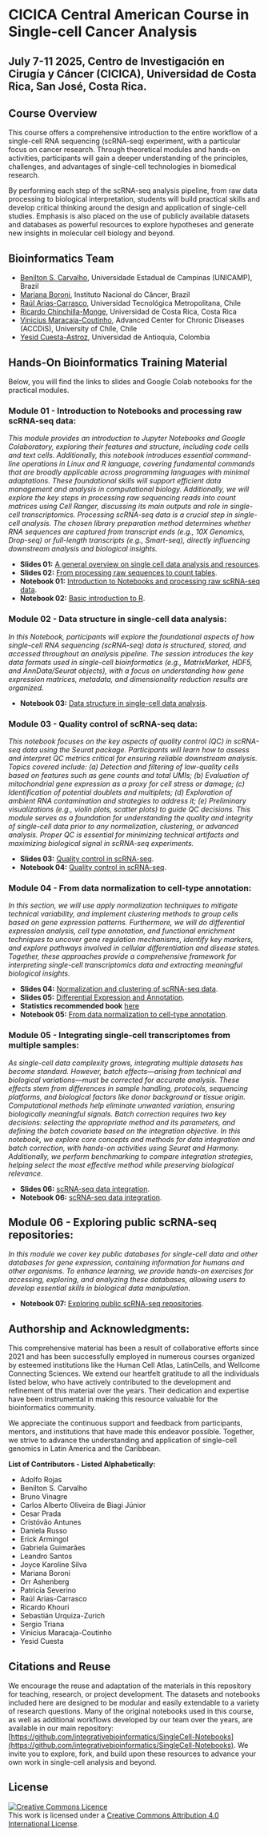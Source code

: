 # CICICA Central American Course in Single-cell Cancer Analysis
## July 7-11 2025, Centro de Investigación en Cirugía y Cáncer (CICICA), Universidad de Costa Rica, San José, Costa Rica.
## Course Overview
This course offers a comprehensive introduction to the entire workflow of a single-cell RNA sequencing (scRNA-seq) experiment, with a particular focus on cancer research. Through theoretical modules and hands-on activities, participants will gain a deeper understanding of the principles, challenges, and advantages of single-cell technologies in biomedical research.

By performing each step of the scRNA-seq analysis pipeline, from raw data processing to biological interpretation, students will build practical skills and develop critical thinking around the design and application of single-cell studies. Emphasis is also placed on the use of publicly available datasets and databases as powerful resources to explore hypotheses and generate new insights in molecular cell biology and beyond.

## Bioinformatics Team
- [Benilton S. Carvalho](https://scholar.google.com/citations?user=44vQTS4AAAAJ&hl=en), Universidade Estadual de Campinas (UNICAMP), Brazil
- [Mariana Boroni](https://scholar.google.com.br/citations?user=oAEL6TAAAAAJ&hl=pt-BR), Instituto Nacional do Câncer, Brazil
- [Raúl Arias-Carrasco](https://scholar.google.com/citations?user=WRPcvtMAAAAJ&hl=en), Universidad Tecnológica Metropolitana, Chile
- [Ricardo Chinchilla-Monge](https://scholar.google.com/citations?user=BNQ9LNAAAAAJ&hl=es), Universidad de Costa Rica, Costa Rica
- [Vinicius Maracaja-Coutinho](https://scholar.google.com.br/citations?user=T_dpe84AAAAJ&hl), Advanced Center for Chronic Diseases (ACCDiS), University of Chile, Chile
- [Yesid Cuesta-Astroz](https://scholar.google.com/citations?hl=en&user=q0hiAjEAAAAJ), Universidad de Antioquía, Colombia

## Hands-On Bioinformatics Training Material

Below, you will find the links to slides  and Google Colab notebooks for the practical modules. 

### Module 01 - Introduction to Notebooks and processing raw scRNA-seq data:
_This module provides an introduction to Jupyter Notebooks and Google Colaboratory, exploring their features and structure, including code cells and text cells. Additionally, this notebook introduces essential command-line operations in Linux and R language, covering fundamental commands that are broadly applicable across programming languages with minimal adaptations. These foundational skills will support efficient data management and analysis in computational biology. Additionally, we will explore the key steps in processing raw sequencing reads into count matrices using Cell Ranger, discussing its main outputs and role in single-cell transcriptomics. Processing scRNA-seq data is a crucial step in single-cell analysis. The chosen library preparation method determines whether RNA sequences are captured from transcript ends (e.g., 10X Genomics, Drop-seq) or full-length transcripts (e.g., Smart-seq), directly influencing downstream analysis and biological insights._

- **Slides 01:** [A general overview on single cell data analysis and resources](https://docs.google.com/presentation/d/17ne2BEegrhlEmZlFSC_HcpiS8B___osI/edit?usp=drivesdk&ouid=101776043777005105119&rtpof=true&sd=true).
- **Slides 02:** [From processing raw sequences to count tables](https://docs.google.com/presentation/d/1OzVR9uag4LM4kL6M2B1z4KC8vIRGQXJH/edit?usp=drivesdk&ouid=101776043777005105119&rtpof=true&sd=true).
- **Notebook 01:** [Introduction to Notebooks and processing raw scRNA-seq data](https://colab.research.google.com/drive/121Mq5L0s58DqzBYCY29e-bTqTuanr739).
- **Notebook 02:** [Basic introduction to R](https://colab.research.google.com/drive/18YPsnmYStIoSmvEjVYhnWkb_KW9l1i76).


### Module 02 - Data structure in single-cell data analysis:
_In this Notebook, participants will explore the foundational aspects of how single-cell RNA sequencing (scRNA-seq) data is structured, stored, and accessed throughout an analysis pipeline. The session introduces the key data formats used in single-cell bioinformatics (e.g., MatrixMarket, HDF5, and AnnData/Seurat objects), with a focus on understanding how gene expression matrices, metadata, and dimensionality reduction results are organized._

- **Notebook 03:** [Data structure in single-cell data analysis](https://colab.research.google.com/drive/1mujj_pOciQCRfiAQHZYyFztbJ2TD0mvP).
  

### Module 03 - Quality control of scRNA-seq data:
_This notebook focuses on the key aspects of quality control (QC) in scRNA-seq data using the Seurat package. Participants will learn how to assess and interpret QC metrics critical for ensuring reliable downstream analysis. Topics covered include:  (a) Detection and filtering of low-quality cells based on features such as gene counts and total UMIs; (b) Evaluation of mitochondrial gene expression as a proxy for cell stress or damage; (c) Identification of potential doublets and multiplets; (d) Exploration of ambient RNA contamination and strategies to address it; (e) Preliminary visualizations (e.g., violin plots, scatter plots) to guide QC decisions. This module serves as a foundation for understanding the quality and integrity of single-cell data prior to any normalization, clustering, or advanced analysis. Proper QC is essential for minimizing technical artifacts and maximizing biological signal in scRNA-seq experiments._

- **Slides 03:** [Quality control in scRNA-seq](https://docs.google.com/presentation/d/16bkFOq6RWNSXvfdwJsP4P1Epe1hPMDLy/edit?usp=drivesdk&ouid=101776043777005105119&rtpof=true&sd=true).
- **Notebook 04:** [Quality control in scRNA-seq](https://colab.research.google.com/drive/1lzzksyJQEUOcwEJ5NoBnNqnr1RdLTOWW).


### Module 04 - From data normalization to cell-type annotation:
_In this section, we will use apply normalization techniques to mitigate technical variability, and implement clustering methods to group cells based on gene expression patterns. Furthermore, we will do differential expression analysis, cell type annotation, and functional enrichment techniques to uncover gene regulation mechanisms, identify key markers, and explore pathways involved in cellular differentiation and disease states. Together, these approaches provide a comprehensive framework for interpreting single-cell transcriptomics data and extracting meaningful biological insights._

- **Slides 04:** [Normalization and clustering of scRNA-seq data](https://benilton.github.io/wcs-rio/norm_clust.html).
- **Slides 05:** [Differential Expression and Annotation](https://benilton.github.io/wcs-rio/de_annot.html).
- **Statistics recommended book** [here](https://www.huber.embl.de/msmb/)
- **Notebook 05:** [From data normalization to cell-type annotation](https://colab.research.google.com/drive/1DW4svCcfd70AIJeW888LJC4g5ERcVNUG).


### Module 05 - Integrating single-cell transcriptomes from multiple samples:
_As single-cell data complexity grows, integrating multiple datasets has become standard. However, batch effects—arising from technical and biological variations—must be corrected for accurate analysis. These effects stem from differences in sample handling, protocols, sequencing platforms, and biological factors like donor background or tissue origin. Computational methods help eliminate unwanted variation, ensuring biologically meaningful signals. Batch correction requires two key decisions: selecting the appropriate method and its parameters, and defining the batch covariate based on the integration objective. In this notebook, we explore core concepts and methods for data integration and batch correction, with hands-on activities using Seurat and Harmony. Additionally, we perform benchmarking to compare integration strategies, helping select the most effective method while preserving biological relevance._

- **Slides 06:** [scRNA-seq data integration](https://docs.google.com/presentation/d/1ddQ7hdIWOztGC_UNT9qHhX-S-xDJQmf6/edit?usp=drivesdk&ouid=101776043777005105119&rtpof=true&sd=true).
- **Notebook 06:** [scRNA-seq data integration](https://colab.research.google.com/drive/1_V_jFYIgRkAYjDySD_jBYRsFM9nmaqBb).


## Module 06 - Exploring public scRNA-seq repositories:
_In this module we cover key public databases for single-cell data and other databases for gene expression, containing information for humans and other organisms. To enhance learning, we provide hands-on exercises for accessing, exploring, and analyzing these databases, allowing users to develop essential skills in biological data manipulation._

- **Notebook 07:** [Exploring public scRNA-seq repositories](https://colab.research.google.com/drive/1dMNwVvf15EomkxbZmL0zo4wqmX7_G9vW).


## Authorship and Acknowledgments:
This comprehensive material has been a result of collaborative efforts since 2021 and has been successfully employed in numerous courses organized by esteemed institutions like the Human Cell Atlas, LatinCells, and Wellcome Connecting Sciences. We extend our heartfelt gratitude to all the individuals listed below, who have actively contributed to the development and refinement of this material over the years. Their dedication and expertise have been instrumental in making this resource valuable for the bioinformatics community.

We appreciate the continuous support and feedback from participants, mentors, and institutions that have made this endeavor possible. Together, we strive to advance the understanding and application of single-cell genomics in Latin America and the Caribbean.


**List of Contributors - Listed Alphabetically:**
- Adolfo Rojas
- Benilton S. Carvalho
- Bruno Vinagre
- Carlos Alberto Oliveira de Biagi Júnior
- Cesar Prada
- Cristóvão Antunes
- Daniela Russo
- Erick Armingol
- Gabriela Guimarães
- Leandro Santos
- Joyce Karoline Silva
- Mariana Boroni
- Orr Ashenberg
- Patricia Severino
- Raúl Arias-Carrasco
- Ricardo Khouri
- Sebastián Urquiza-Zurich
- Sergio Triana
- Vinicius Maracaja-Coutinho
- Yesid Cuesta

## Citations and Reuse
We encourage the reuse and adaptation of the materials in this repository for teaching, research, or project development. The datasets and notebooks included here are designed to be modular and easily extendable to a variety of research questions. Many of the original notebooks used in this course, as well as additional workflows developed by our team over the years, are available in our main repository: [https://github.com/integrativebioinformatics/SingleCell-Notebooks](https://github.com/integrativebioinformatics/SingleCell-Notebooks). We invite you to explore, fork, and build upon these resources to advance your own work in single-cell analysis and beyond.

## License
<a rel="license" href="http://creativecommons.org/licenses/by/4.0/"><img alt="Creative Commons Licence" style="border-width:0" src="https://i.creativecommons.org/l/by/4.0/88x31.png" /></a><br />This work is licensed under a <a rel="license" href="http://creativecommons.org/licenses/by/4.0/">Creative Commons Attribution 4.0 International License</a>.
